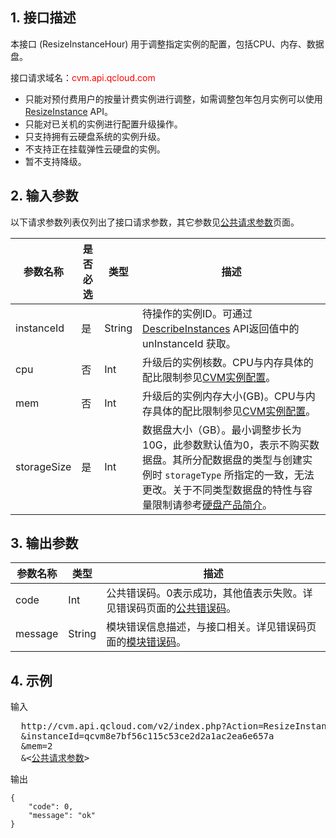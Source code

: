 ## 1. 接口描述
 
本接口 (ResizeInstanceHour) 用于调整指定实例的配置，包括CPU、内存、数据盘。

接口请求域名：<font style="color:red">cvm.api.qcloud.com</font>

* 只能对预付费用户的按量计费实例进行调整，如需调整包年包月实例可以使用 [ResizeInstance](/doc/api/229/1306) API。
* 只能对已关机的实例进行配置升级操作。
* 只支持拥有云硬盘系统的实例升级。
* 不支持正在挂载弹性云硬盘的实例。
* 暂不支持降级。



## 2. 输入参数

以下请求参数列表仅列出了接口请求参数，其它参数见[公共请求参数](/document/api/213/6976)页面。

| 参数名称 | 是否必选  | 类型 | 描述 |
|---------|---------|---------|---------|
| instanceId | 是 | String | 待操作的实例ID。可通过 [DescribeInstances](/doc/api/229/831) API返回值中的 unInstanceId 获取。
| cpu| 否| Int| 升级后的实例核数。CPU与内存具体的配比限制参见[CVM实例配置](/document/product/213/2177)。|
| mem| 否| Int| 升级后的实例内存大小(GB)。CPU与内存具体的配比限制参见[CVM实例配置](/document/product/213/2177)。|
| storageSize| 是| Int| 数据盘大小（GB）。最小调整步长为10G，此参数默认值为0，表示不购买数据盘。其所分配数据盘的类型与创建实例时 `storageType` 所指定的一致，无法更改。关于不同类型数据盘的特性与容量限制请参考[硬盘产品简介](/doc/product/213/498)。|


## 3. 输出参数
 
| 参数名称 | 类型 | 描述 |
|---------|---------|---------|
| code | Int | 公共错误码。0表示成功，其他值表示失败。详见错误码页面的[公共错误码](/doc/api/372/%E9%94%99%E8%AF%AF%E7%A0%81#1.E3.80.81.E5.85.AC.E5.85.B1.E9.94.99.E8.AF.AF.E7.A0.81)。|
| message | String | 模块错误信息描述，与接口相关。详见错误码页面的[模块错误码](/doc/api/372/%E9%94%99%E8%AF%AF%E7%A0%81#2.E3.80.81.E6.A8.A1.E5.9D.97.E9.94.99.E8.AF.AF.E7.A0.81)。|
 
 

## 4. 示例
 
输入

<pre>
  http://cvm.api.qcloud.com/v2/index.php?Action=ResizeInstanceHour
  &instanceId=qcvm8e7bf56c115c53ce2d2a1ac2ea6e657a
  &mem=2
  &<<a href="/doc/api/229/6976">公共请求参数</a>>
</pre>

输出

```
{
    "code": 0,
    "message": "ok"
}
```





